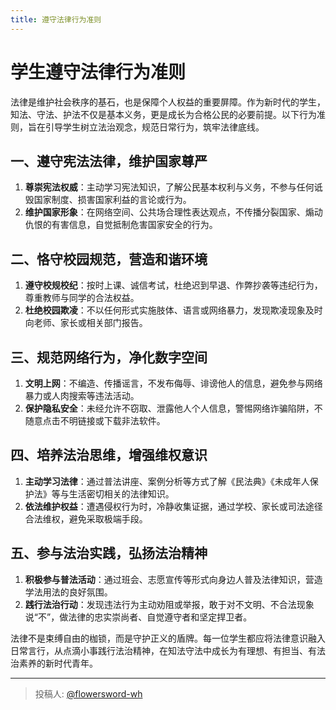 ```yaml
---
title: 遵守法律行为准则
---
```


# 学生遵守法律行为准则

法律是维护社会秩序的基石，也是保障个人权益的重要屏障。作为新时代的学生，知法、守法、护法不仅是基本义务，更是成长为合格公民的必要前提。以下行为准则，旨在引导学生树立法治观念，规范日常行为，筑牢法律底线。

## 一、遵守宪法法律，维护国家尊严

1. **尊崇宪法权威**：主动学习宪法知识，了解公民基本权利与义务，不参与任何诋毁国家制度、损害国家利益的言论或行为。
2. **维护国家形象**：在网络空间、公共场合理性表达观点，不传播分裂国家、煽动仇恨的有害信息，自觉抵制危害国家安全的行为。

## 二、恪守校园规范，营造和谐环境

1. **遵守校规校纪**：按时上课、诚信考试，杜绝迟到早退、作弊抄袭等违纪行为，尊重教师与同学的合法权益。
2. **杜绝校园欺凌**：不以任何形式实施肢体、语言或网络暴力，发现欺凌现象及时向老师、家长或相关部门报告。

## 三、规范网络行为，净化数字空间

1. **文明上网**：不编造、传播谣言，不发布侮辱、诽谤他人的信息，避免参与网络暴力或人肉搜索等违法活动。
2. **保护隐私安全**：未经允许不窃取、泄露他人个人信息，警惕网络诈骗陷阱，不随意点击不明链接或下载非法软件。

## 四、培养法治思维，增强维权意识

1. **主动学习法律**：通过普法讲座、案例分析等方式了解《民法典》《未成年人保护法》等与生活密切相关的法律知识。
2. **依法维护权益**：遭遇侵权行为时，冷静收集证据，通过学校、家长或司法途径合法维权，避免采取极端手段。

## 五、参与法治实践，弘扬法治精神

1. **积极参与普法活动**：通过班会、志愿宣传等形式向身边人普及法律知识，营造学法用法的良好氛围。
2. **践行法治行动**：发现违法行为主动劝阻或举报，敢于对不文明、不合法现象说“不”，做法律的忠实崇尚者、自觉遵守者和坚定捍卫者。

法律不是束缚自由的枷锁，而是守护正义的盾牌。每一位学生都应将法律意识融入日常言行，从点滴小事践行法治精神，在知法守法中成长为有理想、有担当、有法治素养的新时代青年。

---

> 投稿人: [@flowersword-wh](https://github.com/flowersword-wh)
